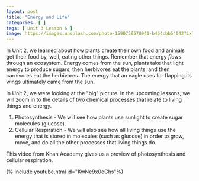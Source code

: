```yaml
---
layout: post
title: "Energy and Life"
categories: [ ]
tags: [ Unit 3 Lesson 6 ]
image: https://images.unsplash.com/photo-1590759570941-b464cbb54042?ixlib=rb-1.2.1&ixid=eyJhcHBfaWQiOjEyMDd9&auto=format&fit=crop&w=667&q=80
---
```


In Unit 2, we learned about how plants create their own food and animals get their food by, well, eating other things. Remember that energy *flows* through an ecosystem. Energy comes from the sun, plants take that light energy to produce sugars, then herbivores eat the plants, and then carnivores eat the herbivores. The energy that an eagle uses for flapping its wings ultimately came from the sun.

In Unit 2, we were looking at the "big" picture. In the upcoming lessons, we will zoom in to the details of two chemical processes that relate to living things and energy.

1. Photosynthesis - We will see how plants use sunlight to create sugar molecules (glucose). 
2. Cellular Respiration - We will also see how all living things use the energy that is stored in molecules (such as glucose) in order to grow, move, and do all the other processes that living things do.

This video from Khan Academy gives us a preview of photosynthesis and cellular respiration.

(% include youtube.html id="KwNe9x0eChs"%)

